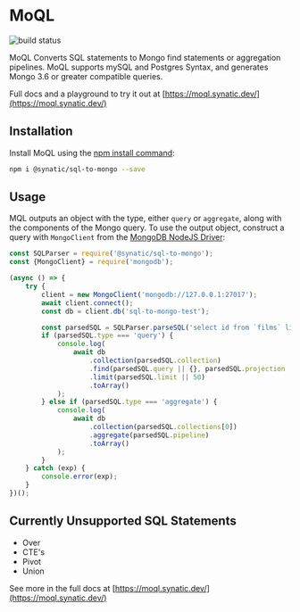 # MoQL

![build status](https://github.com/synatic/sql-to-mongo/actions/workflows/ci-build.yml/badge.svg)

MoQL Converts SQL statements to Mongo find statements or aggregation pipelines. MoQL supports mySQL and Postgres Syntax, and generates Mongo 3.6 or greater compatible queries.

Full docs and a playground to try it out at [https://moql.synatic.dev/](https://moql.synatic.dev/)

## Installation

Install MoQL using the [npm install command](https://docs.npmjs.com/downloading-and-installing-packages-locally):

```bash
npm i @synatic/sql-to-mongo --save
```

## Usage

MQL outputs an object with the type, either `query` or `aggregate`, along with the components of the Mongo query. To use the output object, construct a query with `MongoClient` from the [MongoDB NodeJS Driver](https://www.npmjs.com/package/mongodb): 

```js
const SQLParser = require('@synatic/sql-to-mongo');
const {MongoClient} = require('mongodb');

(async () => {
    try {
        client = new MongoClient('mongodb://127.0.0.1:27017');
        await client.connect();
        const db = client.db('sql-to-mongo-test');

        const parsedSQL = SQLParser.parseSQL('select id from `films` limit 10');
        if (parsedSQL.type === 'query') {
            console.log(
                await db
                    .collection(parsedSQL.collection)
                    .find(parsedSQL.query || {}, parsedSQL.projection || {})
                    .limit(parsedSQL.limit || 50)
                    .toArray()
            );
        } else if (parsedSQL.type === 'aggregate') {
            console.log(
                await db
                    .collection(parsedSQL.collections[0])
                    .aggregate(parsedSQL.pipeline)
                    .toArray()
            );
        }
    } catch (exp) {
        console.error(exp);
    }
})();
```

## Currently Unsupported SQL Statements

- Over
- CTE's
- Pivot
- Union


See more in the full docs at [https://moql.synatic.dev/](https://moql.synatic.dev/)